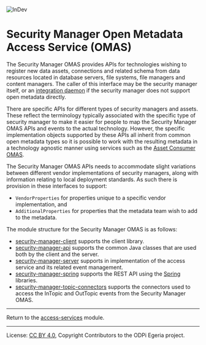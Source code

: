 <!-- SPDX-License-Identifier: CC-BY-4.0 -->
<!-- Copyright Contributors to the ODPi Egeria project. -->

![InDev](../../../open-metadata-publication/website/images/egeria-content-status-in-development.png#pagewidth)

# Security Manager Open Metadata Access Service (OMAS)

The Security Manager OMAS provides APIs for technologies wishing to register
new data assets, connections and related schema from data resources located
in database servers, file systems, file managers and content managers.
The caller of this interface may be the security manager itself, or an
[integration daemon](../../admin-services/docs/concepts/governance-server-types.md) if the
security manager does not support open metadata directly.

There are specific APIs for different types of security managers and assets.  These reflect
the terminology typically associated with the specific type of security manager to make it easier
for people to map the Security Manager OMAS APIs and events to the actual technology.
However, the specific implementation objects supported by these APIs all inherit from common
open metadata types so it is possible to work with the resulting metadata in a technology
agnostic manner using services such as the [Asset Consumer OMAS](../asset-consumer).

The Security Manager OMAS APIs needs to accommodate slight variations between different vendor
implementations of security managers, along with information relating to local deployment standards.
As such there is provision in these interfaces to support:

* `VendorProperties` for properties unique to a specific vendor implementation, and
* `AdditionalProperties` for properties that the metadata team wish to add to the metadata.

The module structure for the Security Manager OMAS is as follows:

* [security-manager-client](security-manager-client) supports the client library.
* [security-manager-api](security-manager-api) supports the common Java classes that are used both by the client and the server.
* [security-manager-server](security-manager-server) supports in implementation of the access service and its related event management.
* [security-manager-spring](security-manager-spring) supports the REST API using the [Spring](../../../developer-resources/Spring.md) libraries.
* [security-manager-topic-connectors](security-manager-topic-connectors) supports the connectors used to access the InTopic and OutTopic
events from the Security Manager OMAS.


----
Return to the [access-services](..) module.

----
License: [CC BY 4.0](https://creativecommons.org/licenses/by/4.0/),
Copyright Contributors to the ODPi Egeria project.


